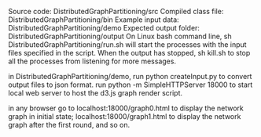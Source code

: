 Source code: DistributedGraphPartitioning/src
Compiled class file: DistributedGraphPartitioning/bin
Example input data: DistributedGraphPartitioning/demo
Expected output folder: DistributedGraphPartitioning/output
On Linux bash command line, sh DistributedGraphPartitioning/run.sh will start the processes with the input files specified in the script.
When the output has stopped, sh kill.sh to stop all the processes from listening for more messages.

in DistributedGraphPartitioning/demo, run 
python createInput.py to convert output files to json format. run
python -m SimpleHTTPServer 18000 to start local web server to host the d3.js graph render script.

in any browser go to 
localhost:18000/graph0.html to display the network graph in initial state;
localhost:18000/graph1.html to display the network graph after the first round, and so on.

